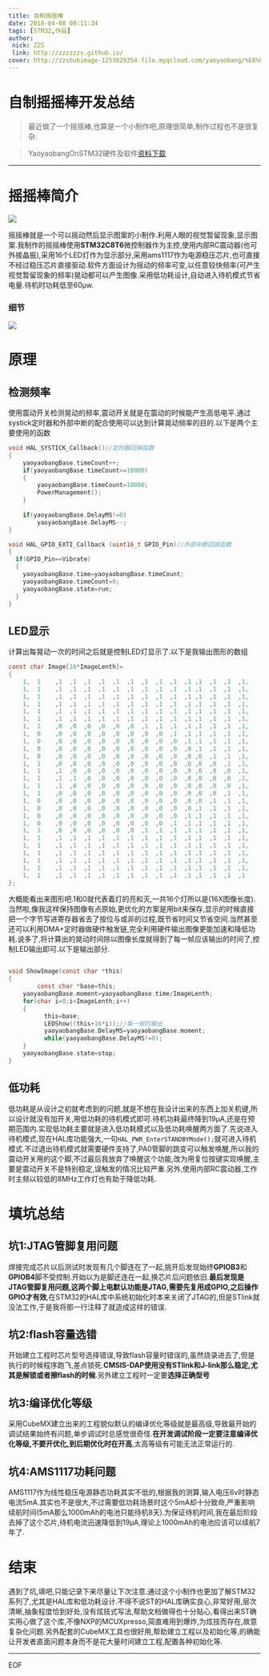 ```yaml
---
title: 自制摇摇棒
date: 2018-04-08 00:11:34
tags: [STM32,作品]
author: 
 nick: ZZS
 link: http://zzzzzzs.github.io/
cover: http://zzshubimage-1253829354.file.myqcloud.com/yaoyaobang/%E8%8D%89%E5%9B%BE.png
---
```


# 自制摇摇棒开发总结
> 最近做了一个摇摇棒,也算是一个小制作吧,原理很简单,制作过程也不是很复杂.

>YaoyaobangOnSTM32硬件及软件[资料下载](https://github.com/ZzzzzzS/YaoyaobangOnSTM32)

***

# 摇摇棒简介

![](https://zzshubimage-1253829354.file.myqcloud.com/yaoyaobang/%E8%8D%89%E5%9B%BE2.png)

摇摇棒就是一个可以摇动然后显示图案的小制作.利用人眼的视觉暂留现象,显示图案.我制作的摇摇棒使用**STM32C8T6**微控制器作为主控,使用内部RC震动器(也可外接晶振),采用16个LED灯作为显示部分,采用ams1117作为电源稳压芯片,也可直接不经过稳压芯片直接驱动.软件方面设计为摇动的频率可变,以任意较快频率(可产生视觉暂留现象的频率)晃动都可以产生图像.采用低功耗设计,自动进入待机模式节省电量.待机时功耗低至60μw.

### 细节

![](https://zzshubimage-1253829354.file.myqcloud.com/yaoyaobang/%E8%8D%89%E5%9B%BE3.png)

# 原理
## 检测频率
使用震动开关检测晃动的频率,震动开关就是在震动的时候能产生高低电平.通过systick定时器和外部中断的配合使用可以达到计算晃动频率的目的.以下是两个主要使用的函数

```c
void HAL_SYSTICK_Callback()//定时器回掉函数
{
	yaoyaobangBase.timeCount++;
	if(yaoyaobangBase.timeCount>=10000)
	{
		yaoyaobangBase.timeCount=10000;
		PowerManagement();
	}
	
	if(yaoyaobangBase.DelayMS!=0)
		yaoyaobangBase.DelayMS--;
}

void HAL_GPIO_EXTI_Callback (uint16_t GPIO_Pin)//外部中断回掉函数
{
  if(GPIO_Pin==Vibrate)
  {
    yaoyaobangBase.time=yaoyaobangBase.timeCount;
    yaoyaobangBase.timeCount=0;
    yaoyaobangBase.state=run;
  }
}
```

## LED显示
计算出每晃动一次的时间之后就是控制LED灯显示了.以下是我输出图形的数组

```c
const char Image[16*ImageLenth]=
{
	1,	1	 ,1	 ,1	 ,1	 ,1	 ,1	 ,1	 ,1	 ,1	 ,1	 ,1	,1	,1	,1	,1,
	1,	1	 ,1	 ,1	 ,1	 ,1	 ,1	 ,1	 ,1	 ,1	 ,1	 ,1	,1	,1	,1	,1,
	1,	1	 ,1	 ,1	 ,1	 ,1	 ,1	 ,1	 ,1	 ,1	 ,1	 ,1	,1	,1	,1	,1,
	1,	1	 ,1	 ,1	 ,1	 ,1	 ,1	 ,1	 ,1	 ,1	 ,1	 ,1	,1	,1	,1	,1,
	1,	1	 ,1	 ,1	 ,1	 ,1	 ,1	 ,1	 ,1	 ,1	 ,1	 ,1	,1	,1	,1	,1,
	1,	1	 ,1	 ,1	 ,1	 ,1	 ,1	 ,1	 ,1	 ,1	 ,1	 ,1	,1	,1	,1	,1,
	1,	1	 ,0	 ,0	 ,0	 ,0	 ,0	 ,0	 ,1	 ,1	 ,1	 ,1	,1	,1	,1	,1,
	1,	0	 ,0	 ,0	 ,0	 ,0	 ,0	 ,0	 ,0	 ,0	 ,1	 ,1	,1	,1	,1	,1,
	1,	0	 ,0	 ,0	 ,0	 ,0	 ,0	 ,0	 ,0	 ,0	 ,0	 ,1	,1	,1	,1	,1,
	1,	0	 ,0	 ,0	 ,0	 ,0	 ,0	 ,0	 ,0	 ,0	 ,0	 ,0	,1	,1	,1	,1,
	1,	0	 ,0	 ,0	 ,0	 ,0	 ,0	 ,0	 ,0	 ,0	 ,0	 ,0	,0	,1	,1	,1,
	1,	1	 ,0	 ,0	 ,0	 ,0	 ,0	 ,0	 ,0	 ,0	 ,0	 ,0	,0	,0	,1	,1,
	1,	1	 ,1	 ,0	 ,0	 ,0	 ,0	 ,0	 ,0	 ,0	 ,0	 ,0	,0	,0	,0	,1,
	1,	1	 ,1	 ,1	 ,0	 ,0	 ,0	 ,0	 ,0	 ,0	 ,0	 ,0	,0	,0	,0	,1,
	1,	1	 ,1	 ,0	 ,0	 ,0	 ,0	 ,0	 ,0	 ,0	 ,0	 ,0	,0	,0	,0	,1,
	1,	1	 ,0	 ,0	 ,0	 ,0	 ,0	 ,0	 ,0	 ,0	 ,0	 ,0	,0	,0	,1	,1,
	1,	0	 ,0	 ,0	 ,0	 ,0	 ,0	 ,0	 ,0	 ,0	 ,0	 ,0	,0	,1	,1	,1,
	1,	0	 ,0	 ,0	 ,0	 ,0	 ,0	 ,0	 ,0	 ,0	 ,0	 ,0	,1	,1	,1	,1,
	1,	0	 ,0	 ,0	 ,0	 ,0	 ,0	 ,0	 ,0	 ,0	 ,0	 ,1	,1	,1	,1	,1,
	1,	0	 ,0	 ,0	 ,0	 ,0	 ,0	 ,0	 ,0	 ,0	 ,1	 ,1	,1	,1	,1	,1,
	1,	1	 ,0	 ,0	 ,0	 ,0	 ,0	 ,0	 ,1	 ,1	 ,1	 ,1	,1	,1	,1	,1,
	1,	1	 ,1	 ,1	 ,1	 ,1	 ,1	 ,1	 ,1	 ,1	 ,1	 ,1	,1	,1	,1	,1,
	1,	1	 ,1	 ,1	 ,1	 ,1	 ,1	 ,1	 ,1	 ,1	 ,1	 ,1	,1	,1	,1	,1,
	1,	1	 ,1	 ,1	 ,1	 ,1	 ,1	 ,1	 ,1	 ,1	 ,1	 ,1	,1	,1	,1	,1,
	1,	1	 ,1	 ,1	 ,1	 ,1	 ,1	 ,1	 ,1	 ,1	 ,1	 ,1	,1	,1	,1	,1,
	1,	1	 ,1	 ,1	 ,1	 ,1	 ,1	 ,1	 ,1	 ,1	 ,1	 ,1	,1	,1	,1	,1,
	1,	1	 ,1	 ,1	 ,1	 ,1	 ,1	 ,1	 ,1	 ,1	 ,1	 ,1	,1	,1	,1	,1
};
```
大概能看出来图形吧.1和0就代表着灯的亮和灭,一共16个灯所以是(16X图像长度).当然啦,像我这样保持图像有点原始,更优化的方案是用bit来保存,显示的时候直接把一个字节写进寄存器省去了按位与或非的过程,既节省时间又节省空间.当然甚至还可以利用DMA+定时器做硬件触发链,完全利用硬件输出图像更能加速和降低功耗.说多了,将计算出的晃动时间除以图像长度就得到了每一帧应该输出的时间了,控制LED输出即可.以下是输出部分.

```c

void ShowImage(const char *this)
{
        const char *base=this;
	yaoyaobangBase.moment=yaoyaobangBase.time/ImageLenth;
	for(char i=0;i<ImageLenth;i++)
	{
          this=base;
          LEDShow((this+16*i));//每一帧的输出
          yaoyaobangBase.DelayMS=yaoyaobangBase.moment;
          while(yaoyaobangBase.DelayMS!=0);
	}
	yaoyaobangBase.state=stop;
}
```
## 低功耗
低功耗是从设计之初就考虑到的问题,就是不想在我设计出来的东西上加关机键,所以设计就没有加开关,用低功耗的待机模式即可.待机功耗最终降到19μA,还是在预期范围内.实现低功耗主要就是进入低功耗模式以及低功耗唤醒两方面了.先说进入待机模式,现在HAL库功能强大,一句``HAL_PWR_EnterSTANDBYMode();``就可进入待机模式.不过退出待机模式就需要硬件支持了,PA0管脚的跳变可以触发唤醒,所以我的震动开关用的这个脚,不过最后我放弃了唤醒这个功能,改为用复位按键实现唤醒,主要是震动开关不是特别稳定,误触发的情况比较严重.另外,使用内部RC震动器,工作时主频以较低的8MHz工作灯也有助于降低功耗.

# 填坑总结
## 坑1:JTAG管脚复用问题
焊接完成芯片以后测试时发现有几个脚连在了一起,挑开后发现始终**GPIOB3**和**GPIOB4**脚不受控制.开始以为是脚还连在一起,换芯片后问题依旧.**最后发现是JTAG管脚复用问题,这两个脚上电默认功能是JTAG,需要先复用成GPIO,之后操作GPIO才有效**,在STM32的HAL库中系统初始化时本来关闭了JTAG的,但是STlink就没法工作,于是我将那一行注释了就造成这样的错误.

## 坑2:flash容量选错
开始建立工程时芯片型号选择错误,导致flash容量时错误的,虽然烧录进去了,但是执行的时候程序跑飞,差点锁死.**CMSIS-DAP使用没有STlink和J-link那么稳定,尤其是解锁或者擦flash的时候**.另外建立工程时一定要**选择正确型号**

## 坑3:编译优化等级
采用CubeMX建立出来的工程貌似默认的编译优化等级就是最高级,导致最开始的调试结果始终有问题,单步调试时总感觉很奇怪.**在开发调试阶段一定要注意编译优化等级,不要开优化,到后期优化时在开高**,太高等级有可能无法正常运行的.

## 坑4:AMS1117功耗问题
AMS1117作为线性稳压电源静态功耗其实不低的,根据我的测算,输入电压6v时静态电流5mA.其实也不是很大,不过需要低功耗场景时这个5mA却十分致命,严重影响续航时间(5mA那么1000mAh的电池只能待机8天).为保证待机时间,我在最后阶段去掉了这个芯片,待机电流迅速降低到19μA,理论上1000mAh的电池应该可以续航7年了.

# 结束
遇到了坑,填吧,只能记录下来尽量让下次注意.通过这个小制作也更加了解STM32系列了,尤其是HAL库和低功耗设计.不得不说ST的HAL库确实良心,非常好用,层次清晰,抽象程度恰到好处,没有炫技式写法,帮助文档做得也十分贴心,看得出来ST确实用心做了这个库,不像NXP的MCUXpresso,简直难用到爆炸,为炫技而存在,故意复杂化问题.另外配套的CubeMX工具也很好用,帮助建立工程以及初始化等,的确能让开发者直面问题本身而不是花大量时间建立工程,配置各种初始化等.

***
EOF
